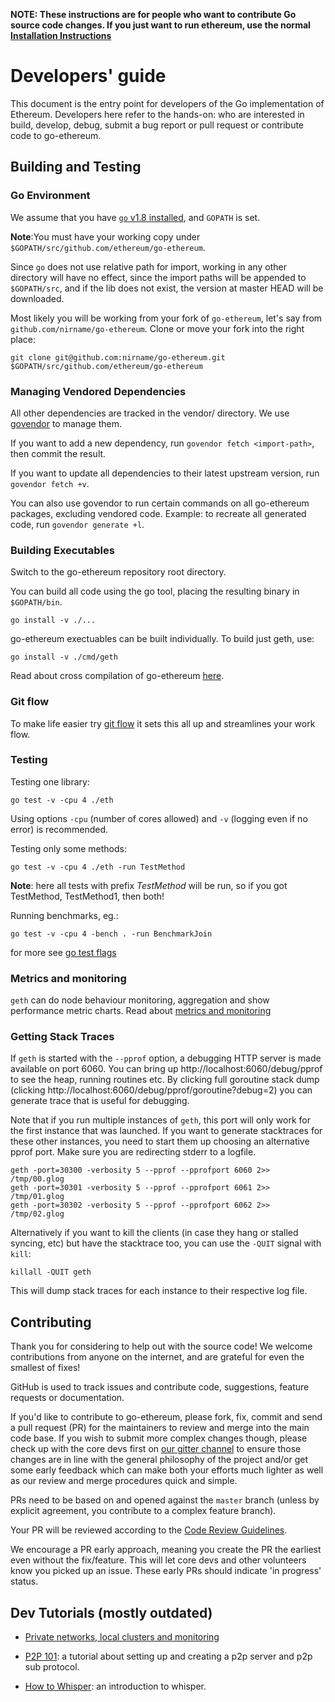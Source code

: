 **NOTE: These instructions are for people who want to contribute Go source code changes.
If you just want to run ethereum, use the normal [Installation Instructions](https://github.com/ethereum/go-ethereum/wiki/Building-Ethereum)**

# Developers' guide 

This document is the entry point for developers of the Go implementation of Ethereum. Developers here refer to the hands-on: who are interested in build, develop, debug, submit a bug report or pull request or contribute code to go-ethereum.

## Building and Testing

### Go Environment

We assume that you have [`go` v1.8 installed](https://github.com/ethereum/go-ethereum/wiki/Installing-Go), and `GOPATH` is set.

**Note**:You must have your working copy under `$GOPATH/src/github.com/ethereum/go-ethereum`.

Since `go` does not use relative path for import, working in any other directory will have no effect, since the import paths will be appended to `$GOPATH/src`, and if the lib does not exist, the version at master HEAD will be downloaded.

Most likely you will be working from your fork of `go-ethereum`, let's say from `github.com/nirname/go-ethereum`. Clone or move your fork into the right place:

```
git clone git@github.com:nirname/go-ethereum.git $GOPATH/src/github.com/ethereum/go-ethereum
```

### Managing Vendored Dependencies

All other dependencies are tracked in the vendor/ directory. We use [govendor](https://github.com/kardianos/govendor) to manage them.

If you want to add a new dependency, run `govendor fetch <import-path>`, then commit the result.

If you want to update all dependencies to their latest upstream version, run `govendor fetch +v`.

You can also use govendor to run certain commands on all go-ethereum packages, excluding vendored
code. Example: to recreate all generated code, run `govendor generate +l`. 

### Building Executables

Switch to the go-ethereum repository root directory.

You can build all code using the go tool, placing the resulting binary in `$GOPATH/bin`.

```text
go install -v ./...
```

go-ethereum exectuables can be built individually. To build just geth, use:

```text
go install -v ./cmd/geth
```

Read about cross compilation of go-ethereum [here](https://github.com/ethereum/go-ethereum/wiki/Cross-compiling-Ethereum).

### Git flow

To make life easier try [git flow](http://nvie.com/posts/a-successful-git-branching-model/) it sets this all up and streamlines your work flow.

### Testing

Testing one library:

```
go test -v -cpu 4 ./eth  
```

Using options `-cpu` (number of cores allowed) and `-v` (logging even if no error) is recommended.

Testing only some methods:

```
go test -v -cpu 4 ./eth -run TestMethod
```

**Note**: here all tests with prefix _TestMethod_ will be run, so if you got TestMethod, TestMethod1, then both!

Running benchmarks, eg.:

```
go test -v -cpu 4 -bench . -run BenchmarkJoin
```

for more see [go test flags](http://golang.org/cmd/go/#hdr-Description_of_testing_flags)

### Metrics and monitoring

`geth` can do node behaviour monitoring, aggregation and show performance metric charts. 
Read about [metrics and monitoring](https://github.com/ethereum/go-ethereum/wiki/Metrics-and-Monitoring)

### Getting Stack Traces

If `geth` is started with the `--pprof` option, a debugging HTTP server is made available on port 6060. You can bring up http://localhost:6060/debug/pprof to see the heap, running routines etc. By clicking full goroutine stack dump (clicking http://localhost:6060/debug/pprof/goroutine?debug=2) you can generate trace that is useful for debugging.

Note that if you run multiple instances of `geth`, this port will only work for the first instance that was launched. If you want to generate stacktraces for these other instances, you need to start them up choosing an alternative pprof port. Make sure you are redirecting stderr to a logfile. 

```
geth -port=30300 -verbosity 5 --pprof --pprofport 6060 2>> /tmp/00.glog
geth -port=30301 -verbosity 5 --pprof --pprofport 6061 2>> /tmp/01.glog
geth -port=30302 -verbosity 5 --pprof --pprofport 6062 2>> /tmp/02.glog
```

Alternatively if you want to kill the clients (in case they hang or stalled syncing, etc) but have the stacktrace too, you can use the `-QUIT` signal with `kill`:

```
killall -QUIT geth 
```

This will dump stack traces for each instance to their respective log file.

## Contributing

Thank you for considering to help out with the source code! We welcome contributions from
anyone on the internet, and are grateful for even the smallest of fixes!

GitHub is used to track issues and contribute code, suggestions, feature requests or
documentation.

If you'd like to contribute to go-ethereum, please fork, fix, commit and send a pull
request (PR) for the maintainers to review and merge into the main code base. If you wish
to submit more complex changes though, please check up with the core devs first on [our
gitter channel](https://gitter.im/ethereum/go-ethereum) to ensure those changes are in
line with the general philosophy of the project and/or get some early feedback which can
make both your efforts much lighter as well as our review and merge procedures quick and
simple.

PRs need to be based on and opened against the `master` branch (unless by explicit
agreement, you contribute to a complex feature branch).

Your PR will be reviewed according to the [Code Review
Guidelines](https://github.com/ethereum/go-ethereum/wiki/Code-Review-Guidelines).

We encourage a PR early approach, meaning you create the PR the earliest even without the
fix/feature. This will let core devs and other volunteers know you picked up an issue.
These early PRs should indicate 'in progress' status.

## Dev Tutorials (mostly outdated)

* [Private networks, local clusters and monitoring](https://github.com/ethereum/go-ethereum/wiki/Setting-up-private-network-or-local-cluster)

* [P2P 101](https://github.com/ethereum/go-ethereum/wiki/Peer-to-Peer): a tutorial about setting up and creating a p2p server and p2p sub protocol.

* [How to Whisper](https://github.com/ethereum/go-ethereum/wiki/How-to-Whisper): an introduction to whisper.
